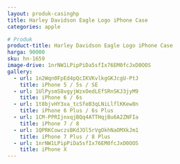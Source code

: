 ```yaml
---
layout: produk-casinghp
title: Harley Davidson Eagle Logo iPhone Case
categories: apple

# Produk
product-title: Harley Davidson Eagle Logo iPhone Case
harga: 90000
sku: hn-1659
image-drive: 1nrNW1LPipPiDa5sfIx76EM0fcJxD0OOS
gallery:
  - url: 1n2Wqn0FpEd4pQcIKVKvlkgGKJcgU-PtJ
    title: iPhone 5 / 5s / SE
  - url: 1UlPysmS8vgyjWzxOedLEfSRnSKJ3jyM9
    title: iPhone 6 / 6s
  - url: 1t8bjvHY3xa_tcSfeB3qLNiLlflKKew8n
    title: iPhone 6 Plus / 6s Plus
  - url: 1CM-PPRIjnxqjBQq4ATTHqjBu6A2ZNFIa
    title: iPhone 7 / 8
  - url: 1QPRKCowczsBKdJOl5rVgOkhNaOMXkJm1
    title: iPhone 7 Plus / 8 Plus
  - url: 1nrNW1LPipPiDa5sfIx76EM0fcJxD0OOS
    title: iPhone X
---
```

